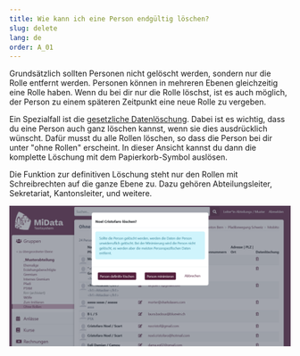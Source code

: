 ```yaml
---
title: Wie kann ich eine Person endgültig löschen?
slug: delete
lang: de
order: A_01
---
```


Grundsätzlich sollten Personen nicht gelöscht werden, sondern nur die Rolle entfernt werden. Personen können in mehreren Ebenen gleichzeitig eine Rolle haben. Wenn du bei dir nur die Rolle löschst, ist es auch möglich, der Person zu einem späteren Zeitpunkt eine neue Rolle zu vergeben.

Ein Spezialfall ist die [gesetzliche Datenlöschung](https://pfadi.swiss/de/publikationen-downloads/downloads/detail/818/merkblatt-datenauskunft/). Dabei ist es wichtig, dass du eine Person auch ganz löschen kannst, wenn sie dies ausdrücklich wünscht. Dafür musst du alle Rollen löschen, so dass die Person bei dir unter "ohne Rollen" erscheint. In dieser Ansicht kannst du dann die komplette Löschung mit dem Papierkorb-Symbol auslösen.

Die Funktion zur definitiven Löschung steht nur den Rollen mit Schreibrechten auf die ganze Ebene zu. Dazu gehören Abteilungsleiter, Sekretariat, Kantonsleiter, und weitere. 

![Datenlöschung](/images/documentation/manual_deletion_de.png)